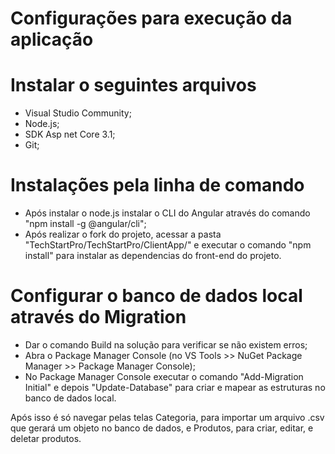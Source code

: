 
# Configurações para execução da aplicação

# Instalar o seguintes arquivos
* Visual Studio Community;
* Node.js;
* SDK Asp net Core 3.1;
* Git;

# Instalações pela linha de comando
* Após instalar o node.js instalar o CLI do Angular através do comando "npm install -g @angular/cli";
* Após realizar o fork do projeto, acessar a pasta "TechStartPro/TechStartPro/ClientApp/" e executar o comando "npm install" para instalar as dependencias do front-end do projeto.


# Configurar o banco de dados local através do Migration
* Dar o comando Build na solução para verificar se não existem erros;
* Abra o Package Manager Console (no VS Tools >> NuGet Package Manager >> Package Manager Console);
* No Package Manager Console executar o comando "Add-Migration Initial" e depois "Update-Database" para criar e mapear as estruturas no banco de dados local.

Após isso é só navegar pelas telas Categoria, para importar um arquivo .csv que gerará um objeto no banco de dados, e Produtos, para criar, editar, e deletar produtos.
  
